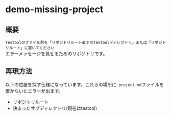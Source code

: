 # demo-missing-project

## 概要

`testoolのファイル群を「リポジトリルート直下のtestoolディレクトリ」または「リポジトリルート」に置いてください`  
エラーメッセージを見せるためのリポジトリです。

## 再現方法

以下の位置を探す仕様になっています。これらの場所に`.project.md`ファイルを置かないとエラーが出ます。
- リポジトリルート
- 決まったサブディレクトリ(現在はtestool)
